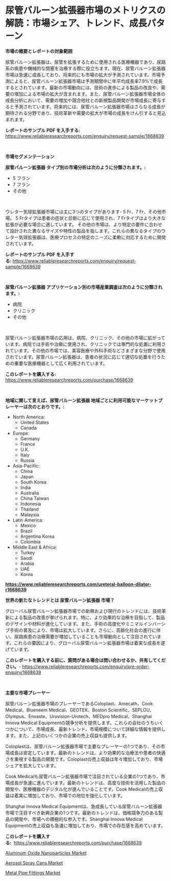 <p><h1>尿管バルーン拡張器市場のメトリクスの解読：市場シェア、トレンド、成長パターン</h1></p><p><strong>市場の概要とレポートの対象範囲</strong></p>
<p><p>尿管バルーン拡張器は、尿管を拡張するために使用される医療機器であり、尿路系の疾患や機械的な閉塞を治療する際に役立ちます。現在、尿管バルーン拡張器市場は急速に成長しており、将来的にも市場の拡大が予測されています。市場予測によると、尿管バルーン拡張器市場は予測期間中に年平均成長率7.9%で成長するとされています。最新の市場動向には、技術の進歩による製品の改良や、需要の増加による市場の拡大が含まれます。また、尿管バルーン拡張器市場全体の成長分析において、需要の増加や競合他社との新規製品開発が市場成長に寄与すると予測されています。将来的には、尿管バルーン拡張器市場はさらなる成長が期待される分野であり、技術革新や需要の拡大が市場の成長をけん引すると見込まれます。</p></p>
<p><strong>レポートのサンプル PDF を入手する:</strong> <a href="https://www.reliableresearchreports.com/enquiry/request-sample/1668639">https://www.reliableresearchreports.com/enquiry/request-sample/1668639</a></p>
<p>&nbsp;</p>
<p><strong>市場セグメンテーション</strong></p>
<p><strong>尿管バルーン拡張器 タイプ別の市場分析は次のように分類されます。:</strong></p>
<p><ul><li>5 フラン</li><li>7 フラン</li><li>その他</li></ul></p>
<p>&nbsp;</p>
<p><p>ウレター気球拡張器市場には主に3つのタイプがあります- 5 Fr、7 Fr、その他市場。 5 Frタイプは患者の症状と診断に応じて使用され、7 Frタイプはより大きな拡張が必要な場合に適しています。 その他の市場は、より特定の要件に合わせて設計された異なるサイズや特性の製品を指します。これらの異なるタイプのウレター気球拡張器は、医療プロセスの特定のニーズに柔軟に対応するために開発されています。</p></p>
<p><strong>レポートのサンプル PDF を入手する:</strong>&nbsp;<a href="https://www.reliableresearchreports.com/enquiry/request-sample/1668639">https://www.reliableresearchreports.com/enquiry/request-sample/1668639</a></p>
<p>&nbsp;</p>
<p><strong> 尿管バルーン拡張器 アプリケーション別の市場産業調査は次のように分類されます。:</strong></p>
<p><ul><li>病院</li><li>クリニック</li><li>その他</li></ul></p>
<p>&nbsp;</p>
<p><p>尿管バルーン拡張器市場の応用は、病院、クリニック、その他の市場に拡がっています。病院では手術や治療に使用され、クリニックでは専門的な処置に利用されています。その他の市場では、美容医療や外科手術などさまざまな分野で使用されています。尿管バルーン拡張器は、患者の状況に応じて適切な処置を行うための重要な医療機器として広く利用されています。</p></p>
<p><strong>このレポートを購入する:</strong>&nbsp; <a href="https://www.reliableresearchreports.com/purchase/1668639">https://www.reliableresearchreports.com/purchase/1668639</a></p>
<p>&nbsp;</p>
<p><strong>地域に関して言えば、尿管バルーン拡張器 地域ごとに利用可能なマーケットプレーヤーは次のとおりです。:</strong></p>
<p><ul>
    <li>
        North America:
        <ul>
            <li>United States</li>
            <li>Canada</li>
        </ul>
    </li>
    <li>
        Europe:
        <ul>
            <li>Germany</li>
            <li>France</li>
            <li>U.K.</li>
            <li>Italy</li>
            <li>Russia</li>
        </ul>
    </li>
    <li>
        Asia-Pacific:
        <ul>
            <li>China</li>
            <li>Japan</li>
            <li>South Korea</li>
            <li>India</li>
            <li>Australia</li>
            <li>China Taiwan</li>
            <li>Indonesia</li>
            <li>Thailand</li>
            <li>Malaysia</li>
        </ul>
    </li>
    <li>
        Latin America:
        <ul>
            <li>Mexico</li>
            <li>Brazil</li>
            <li>Argentina Korea</li>
            <li>Colombia</li>
        </ul>
    </li>
    <li>
        Middle East & Africa:
        <ul>
            <li>Turkey</li>
            <li>Saudi</li>
            <li>Arabia</li>
            <li>UAE</li>
            <li>Korea</li>
        </ul>
    </li>
    </ul></p>
<p><strong><a href="https://www.reliableresearchreports.com/ureteral-balloon-dilator-r1668639">https://www.reliableresearchreports.com/ureteral-balloon-dilator-r1668639</a></strong>&nbsp;</p>
<p><strong>世界の新たなトレンドとは 尿管バルーン拡張器 市場？</strong></p>
<p><p>グローバル尿管バルーン拡張器市場での新興および現行のトレンドには、技術革新による製品の改善が挙げられます。特に、より効果的な治療を目指して、製品のデザインや材料が進化しています。また、手術の高度化やミニマルインバーシブ手術の普及により、市場は拡大しています。さらに、高齢化社会の進行に伴い、尿路疾患の治療需要が増加していることも市場動向として注目されています。これらの要因により、グローバル尿管バルーン拡張器市場は着実な成長を遂げています。</p></p>
<p><strong>このレポートを購入する前に、質問がある場合は問い合わせるか、共有してください。</strong>- <a href="https://www.reliableresearchreports.com/enquiry/pre-order-enquiry/1668639">https://www.reliableresearchreports.com/enquiry/pre-order-enquiry/1668639</a></p>
<p>&nbsp;</p>
<p><strong>主要な市場プレーヤー</strong></p>
<p><p>尿管バルーン拡張器市場のプレーヤーであるColoplast、Amecath、Cook Medical、Blueneem Medical、GEOTEK、Boston Scientific、SEPLOU、Olympus、Envaste、Urovision-Urotech、MEDpro Medical、Shanghai Innova Medical Equipmentの競争分析を提供します。これらの会社のうちいくつかについて、市場成長、最新トレンド、市場規模について詳細な情報を提供します。また、上記のいくつかの企業の売上収益も提供します。</p><p>Coloplastは、尿管バルーン拡張器市場で主要なプレーヤーの1つであり、その市場成長は安定しています。最新のトレンドは、より効果的な治療法や患者の快適さを重視する製品の開発です。Coloplastの売上収益は年々増加しており、市場シェアを拡大しています。</p><p>Cook Medicalも尿管バルーン拡張器市場で注目されている企業の1つであり、市場成長が急速に進んでいます。最新のトレンドは、高度な技術を活用した製品の開発や、医療機器のデジタル化が進んでいることです。Cook Medicalの売上収益は着実に増加しており、市場での地位を強化しています。</p><p>Shanghai Innova Medical Equipmentは、急成長している尿管バルーン拡張器市場で注目すべき新興企業の1つです。最新のトレンドは、価格競争力のある製品の開発や、市場への積極的な参入です。Shanghai Innova Medical Equipmentの売上収益も急速に増加しており、市場での存在感を高めています。</p></p>
<p><strong>このレポートを購入する:</strong>&nbsp;&nbsp;<a href="https://www.reliableresearchreports.com/purchase/1668639">https://www.reliableresearchreports.com/purchase/1668639</a></p>
<p><p><a href="https://www.linkedin.com/pulse/aluminum-oxide-nanoparticles-market-offer-valuable-insights-cfkoe?trackingId=TwbRopCafRaqcVjpZY1eWQ%3D%3D">Aluminum Oxide Nanoparticles Market</a></p><p><a href="https://www.linkedin.com/pulse/aerosol-spray-cans-market-size-growth-forecast-from-2024--dvdse?trackingId=72w027O2jw2IeZTxvoYf6g%3D%3D">Aerosol Spray Cans Market</a></p><p><a href="https://www.linkedin.com/pulse/global-metal-pipe-fittings-market-types-applications-3u8he?trackingId=OzQnVjgmp%2B7Cq2bc%2F3Qw3g%3D%3D">Metal Pipe Fittings Market</a></p></p>